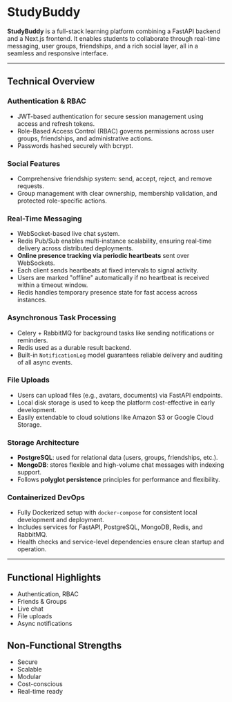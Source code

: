 #  StudyBuddy

**StudyBuddy**  is a full-stack learning platform combining a FastAPI backend and a Next.js frontend. It enables students to collaborate through real-time messaging, user groups, friendships, and a rich social layer, all in a seamless and responsive interface.

---

##  Technical Overview

###  Authentication & RBAC
- JWT-based authentication for secure session management using access and refresh tokens.
- Role-Based Access Control (RBAC) governs permissions across user groups, friendships, and administrative actions.
- Passwords hashed securely with bcrypt.

###  Social Features
- Comprehensive friendship system: send, accept, reject, and remove requests.
- Group management with clear ownership, membership validation, and protected role-specific actions.

###  Real-Time Messaging
- WebSocket-based live chat system.
- Redis Pub/Sub enables multi-instance scalability, ensuring real-time delivery across distributed deployments.
- **Online presence tracking via periodic heartbeats** sent over WebSockets.
- Each client sends heartbeats at fixed intervals to signal activity.
- Users are marked "offline" automatically if no heartbeat is received within a timeout window.
- Redis handles temporary presence state for fast access across instances.

###  Asynchronous Task Processing
- Celery + RabbitMQ for background tasks like sending notifications or reminders.
- Redis used as a durable result backend.
- Built-in `NotificationLog` model guarantees reliable delivery and auditing of all async events.

###  File Uploads
- Users can upload files (e.g., avatars, documents) via FastAPI endpoints.
- Local disk storage is used to keep the platform cost-effective in early development.
- Easily extendable to cloud solutions like Amazon S3 or Google Cloud Storage.

###  Storage Architecture
- **PostgreSQL**: used for relational data (users, groups, friendships, etc.).
- **MongoDB**: stores flexible and high-volume chat messages with indexing support.
- Follows **polyglot persistence** principles for performance and flexibility.

###  Containerized DevOps
- Fully Dockerized setup with `docker-compose` for consistent local development and deployment.
- Includes services for FastAPI, PostgreSQL, MongoDB, Redis, and RabbitMQ.
- Health checks and service-level dependencies ensure clean startup and operation.

---

##  Functional Highlights
- Authentication, RBAC
- Friends & Groups
- Live chat
- File uploads
- Async notifications

##  Non-Functional Strengths
- Secure
- Scalable
- Modular
- Cost-conscious
- Real-time ready
